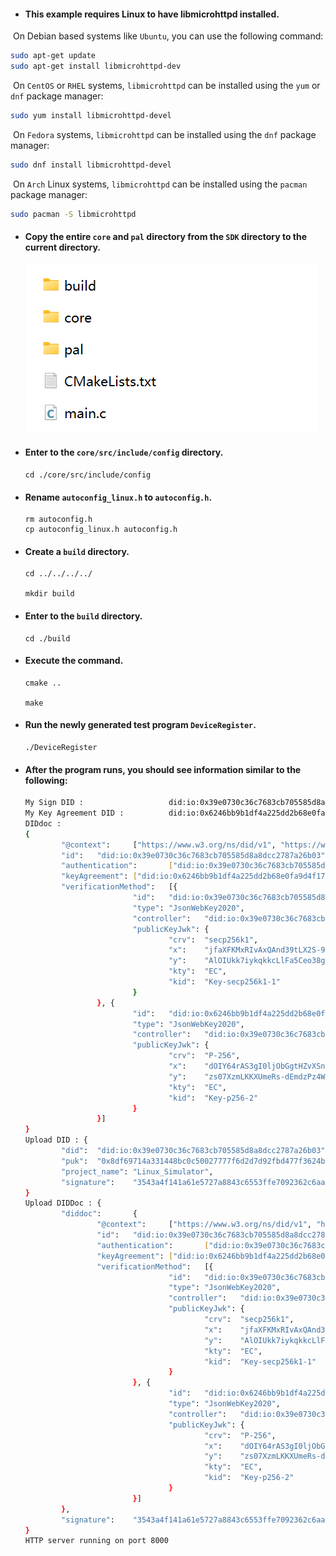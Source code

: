 - #### This example requires Linux to have libmicrohttpd installed.

​		On Debian based systems like `Ubuntu`, you can use the following command:

```bash
sudo apt-get update
sudo apt-get install libmicrohttpd-dev
```

​		On `CentOS` or `RHEL` systems, `libmicrohttpd` can be installed using the `yum` or `dnf` package manager:

```bash
sudo yum install libmicrohttpd-devel
```

​		On `Fedora` systems, `libmicrohttpd` can be installed using the `dnf` package manager:

```bash
sudo dnf install libmicrohttpd-devel
```

​		On `Arch` Linux systems, `libmicrohttpd` can be installed using the `pacman` package manager:

```bash
sudo pacman -S libmicrohttpd
```



- #### Copy the entire `core` and `pal` directory from the `SDK` directory to the current directory.

  ![core](./image/core.png)

- #### Enter to the `core/src/include/config` directory.

  ```
  cd ./core/src/include/config
  ```

- #### Rename `autoconfig_linux.h` to `autoconfig.h`.

  ```
  rm autoconfig.h
  cp autoconfig_linux.h autoconfig.h
  ```

- #### Create a `build` directory.

  ```
  cd ../../../../
  
  mkdir build
  ```

- #### Enter to the `build` directory.

  ```
  cd ./build
  ```

- #### Execute the command.

  ```
  cmake ..
  
  make
  ```

- #### Run the newly generated test program `DeviceRegister`.

  ```
  ./DeviceRegister
  ```

- #### After the program runs, you should see information similar to the following:

  ```bash
  My Sign DID :                   did:io:0x39e0730c36c7683cb705585d8a8dcc2787a26b03
  My Key Agreement DID :          did:io:0x6246bb9b1df4a225dd2b68e0fa9d4f17ca2c6684
  DIDdoc :
  {
          "@context":     ["https://www.w3.org/ns/did/v1", "https://w3id.org/security#keyAgreementMethod"],
          "id":   "did:io:0x39e0730c36c7683cb705585d8a8dcc2787a26b03",
          "authentication":       ["did:io:0x39e0730c36c7683cb705585d8a8dcc2787a26b03#Key-secp256k1-1"],
          "keyAgreement": ["did:io:0x6246bb9b1df4a225dd2b68e0fa9d4f17ca2c6684#Key-p256-2"],
          "verificationMethod":   [{
                          "id":   "did:io:0x39e0730c36c7683cb705585d8a8dcc2787a26b03#Key-secp256k1-1",
                          "type": "JsonWebKey2020",
                          "controller":   "did:io:0x39e0730c36c7683cb705585d8a8dcc2787a26b03",
                          "publicKeyJwk": {
                                  "crv":  "secp256k1",
                                  "x":    "jfaXFKMxRIvAxQAnd39tLX2S-9R382JLl4v28x_jEGY",
                                  "y":    "AlOIUkk7iykqkkcLlFa5Ceo38g_qdUYGiK_7uk69fYY",
                                  "kty":  "EC",
                                  "kid":  "Key-secp256k1-1"
                          }
                  }, {
                          "id":   "did:io:0x6246bb9b1df4a225dd2b68e0fa9d4f17ca2c6684#Key-p256-2",
                          "type": "JsonWebKey2020",
                          "controller":   "did:io:0x39e0730c36c7683cb705585d8a8dcc2787a26b03",
                          "publicKeyJwk": {
                                  "crv":  "P-256",
                                  "x":    "dOIY64rAS3gI0ljObGgtHZvXSn1rzyZJr512yUFINQE",
                                  "y":    "zs07XzmLKKXUmeRs-dEmdzPz4W5sb-OtEpdmi-10S8U",
                                  "kty":  "EC",
                                  "kid":  "Key-p256-2"
                          }
                  }]
  }
  Upload DID : {
          "did":  "did:io:0x39e0730c36c7683cb705585d8a8dcc2787a26b03",
          "puk":  "0x8df69714a331448bc0c50027777f6d2d7d92fbd477f3624b978bf6f31fe3106602538852493b8b292a92470b9456b909ea37f20fea75460688affbba4ebd7d86",
          "project_name": "Linux_Simulator",
          "signature":    "3543a4f141a61e5727a8843c6553ffe7092362c6aa61339fffeabe23d6c2ab0e585e0d23e04164d7bcee5a6949b188c695937b6a4548d811489ed09dc13ea8b3"
  }
  Upload DIDDoc : {
          "diddoc":       {
                  "@context":     ["https://www.w3.org/ns/did/v1", "https://w3id.org/security#keyAgreementMethod"],
                  "id":   "did:io:0x39e0730c36c7683cb705585d8a8dcc2787a26b03",
                  "authentication":       ["did:io:0x39e0730c36c7683cb705585d8a8dcc2787a26b03#Key-secp256k1-1"],
                  "keyAgreement": ["did:io:0x6246bb9b1df4a225dd2b68e0fa9d4f17ca2c6684#Key-p256-2"],
                  "verificationMethod":   [{
                                  "id":   "did:io:0x39e0730c36c7683cb705585d8a8dcc2787a26b03#Key-secp256k1-1",
                                  "type": "JsonWebKey2020",
                                  "controller":   "did:io:0x39e0730c36c7683cb705585d8a8dcc2787a26b03",
                                  "publicKeyJwk": {
                                          "crv":  "secp256k1",
                                          "x":    "jfaXFKMxRIvAxQAnd39tLX2S-9R382JLl4v28x_jEGY",
                                          "y":    "AlOIUkk7iykqkkcLlFa5Ceo38g_qdUYGiK_7uk69fYY",
                                          "kty":  "EC",
                                          "kid":  "Key-secp256k1-1"
                                  }
                          }, {
                                  "id":   "did:io:0x6246bb9b1df4a225dd2b68e0fa9d4f17ca2c6684#Key-p256-2",
                                  "type": "JsonWebKey2020",
                                  "controller":   "did:io:0x39e0730c36c7683cb705585d8a8dcc2787a26b03",
                                  "publicKeyJwk": {
                                          "crv":  "P-256",
                                          "x":    "dOIY64rAS3gI0ljObGgtHZvXSn1rzyZJr512yUFINQE",
                                          "y":    "zs07XzmLKKXUmeRs-dEmdzPz4W5sb-OtEpdmi-10S8U",
                                          "kty":  "EC",
                                          "kid":  "Key-p256-2"
                                  }
                          }]
          },
          "signature":    "3543a4f141a61e5727a8843c6553ffe7092362c6aa61339fffeabe23d6c2ab0e585e0d23e04164d7bcee5a6949b188c695937b6a4548d811489ed09dc13ea8b3"
  }
  HTTP server running on port 8000
  ```

  #### 
